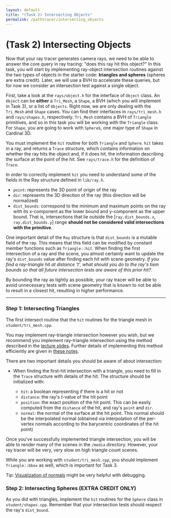 ```yaml
---
layout: default
title: "(Task 2) Intersecting Objects"
permalink: /pathtracer/intersecting_objects
---
```


# (Task 2) Intersecting Objects

Now that your ray tracer generates camera rays, we need to be able to answer the core query in ray tracing: "does this ray hit this object?" In this task, you will start by implementing ray-object intersection routines against the two types of objects in the starter code: __triangles and spheres__ (spheres are extra credit). Later, we will use a BVH to accelerate these queries, but for now we consider an intersection test against a single object.

First, take a look at the `rays/object.h` for the interface of `Object` class. An `Object` can be **either** a `Tri_Mesh`, a `Shape`, a BVH (which you will implement in Task 3), or a list of `Objects`. Right now, we are only dealing with the `Tri_Mesh` and `Shape` cases. You can find their interfaces in `rays/tri_mesh.h` and `rays/shapes.h`, respectively. `Tri_Mesh` contains a BVH of `Triangle` primitives, and so in this task you will be working with the `Triangle` class. For `Shape`, you are going to work with `Sphere`s, one major type of `Shape` in Cardinal 3D. 

You must implement the `hit` routine for both `Triangle` and `Sphere`. `hit` takes in a ray, and returns a `Trace` structure, which contains information on whether the ray hits the object and, if it does hit, the information describing the surface at the point of the hit. See `rays/trace.h` for the definition of `Trace`.

In order to correctly implement `hit` you need to understand some of the fields in the Ray structure defined in `lib/ray.h`.

* `point`: represents the 3D point of origin of the ray
* `dir`: represents the 3D direction of the ray (this direction will be normalized)
* `dist_bounds`: correspond to the minimum and maximum points on the ray with its x-component as the lower bound and y-component as the upper bound. That is, intersections that lie outside the [`ray.dist_bounds.x`, `ray.dist_bounds.y`]  range __should not be considered valid intersections with the primitive__.

One important detail of the `Ray` structure is that `dist_bounds` is a mutable field of the ray. This means that this field can be modified by constant member functions such as `Triangle::hit`. When finding the first intersection of a ray and the scene, you almost certainly want to update the ray's `dist_bounds` value after finding each hit with scene geometry. _If you find a ray-triangle hit at distance 't', what should you do to the ray's tiem bounds so that all future intersection tests are aware of this prior hit?_. 

By bounding the ray as tightly as possible, your ray tracer will be able to avoid unnecessary tests with scene geometry that is known to not be able to result in a closest hit, resulting in higher performance.

---

### **Step 1: Intersecting Triangles**

The first intersect routine that the `hit` routines for the triangle mesh in `student/tri_mesh.cpp`.

You may implement ray-triangle intersection however you wish, but we recommend you implement ray-triangle intersection using the method described in the [lecture slides](https://gfxcourses.stanford.edu/cs248a/winter23/lecture/geometricqueries/slide_23). Further details of implementing this method efficiently are given in [these notes](ray_triangle_intersection.md).

There are two important details you should be aware of about intersection:

* When finding the first-hit intersection with a triangle, you need to fill in the `Trace` structure with details of the hit. The structure should be initialized with:
    
    * `hit`: a boolean representing if there is a hit or not
    * `distance`: the ray's _t_-value of the hit point
    * `position`: the exact position of the hit point. This can be easily computed from the `distance` of the hit, and ray's `point` and `dir`.
    * `normal`: the normal of the surface at the hit point. This normal should be the interpolated normal (obtained via interpolation of the per-vertex normals according to the barycentric coordinates of the hit point)

Once you've successfully implemented triangle intersection, you will be able to render many of the scenes in the `/media` directory. However, your ray tracer will be very, very slow on high triangle count scenes.

While you are working with `student/tri_mesh.cpp`, you should implement `Triangle::bbox` as well, which is important for Task 3.

Tip: [Visualization of normals](visualization_of_normals.md) might be very helpful with debugging.

### **Step 2: Intersecting Spheres (EXTRA CREDIT ONLY)**

As you did with triangles, implement the `hit` routines for the `Sphere` class in `student/shapes.cpp`. Remember that your intersection tests should respect the ray's `dist_bound`.

